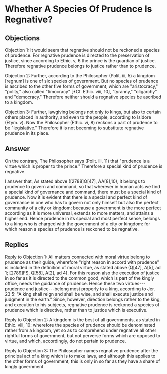 # Whether A Species Of Prudence Is Regnative?

## Objections

Objection 1: It would seem that regnative should not be reckoned a species of prudence. For regnative prudence is directed to the preservation of justice, since according to Ethic. v, 6 the prince is the guardian of justice. Therefore regnative prudence belongs to justice rather than to prudence.

Objection 2: Further, according to the Philosopher (Polit. iii, 5) a kingdom [regnum] is one of six species of government. But no species of prudence is ascribed to the other five forms of government, which are "aristocracy," "polity," also called "timocracy" [*Cf. Ethic. viii, 10], "tyranny," "oligarchy" and "democracy." Therefore neither should a regnative species be ascribed to a kingdom.

Objection 3: Further, lawgiving belongs not only to kings, but also to certain others placed in authority, and even to the people, according to Isidore (Etym. v). Now the Philosopher (Ethic. vi, 8) reckons a part of prudence to be "legislative." Therefore it is not becoming to substitute regnative prudence in its place.

## Answer

On the contrary, The Philosopher says (Polit. iii, 11) that "prudence is a virtue which is proper to the prince." Therefore a special kind of prudence is regnative.

I answer that, As stated above ([2788]Q[47], AA[8],10), it belongs to prudence to govern and command, so that wherever in human acts we find a special kind of governance and command, there must be a special kind of prudence. Now it is evident that there is a special and perfect kind of governance in one who has to govern not only himself but also the perfect community of a city or kingdom; because a government is the more perfect according as it is more universal, extends to more matters, and attains a higher end. Hence prudence in its special and most perfect sense, belongs to a king who is charged with the government of a city or kingdom: for which reason a species of prudence is reckoned to be regnative.

## Replies

Reply to Objection 1: All matters connected with moral virtue belong to prudence as their guide, wherefore "right reason in accord with prudence" is included in the definition of moral virtue, as stated above (Q[47], A[5], ad 1; [2789]FS, Q[58], A[2], ad 4). For this reason also the execution of justice in so far as it is directed to the common good, which is part of the kingly office, needs the guidance of prudence. Hence these two virtues---prudence and justice---belong most properly to a king, according to Jer. 23:5: "A king shall reign and shall be wise, and shall execute justice and judgment in the earth." Since, however, direction belongs rather to the king, and execution to his subjects, regnative prudence is reckoned a species of prudence which is directive, rather than to justice which is executive.

Reply to Objection 2: A kingdom is the best of all governments, as stated in Ethic. viii, 10: wherefore the species of prudence should be denominated rather from a kingdom, yet so as to comprehend under regnative all other rightful forms of government, but not perverse forms which are opposed to virtue, and which, accordingly, do not pertain to prudence.

Reply to Objection 3: The Philosopher names regnative prudence after the principal act of a king which is to make laws, and although this applies to the other forms of government, this is only in so far as they have a share of kingly government.